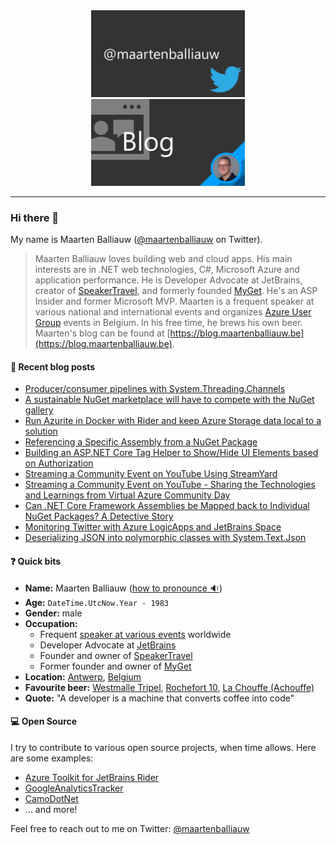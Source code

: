 <div style="width:100%; text-align:center;">
    <a href="https://twitter.com/maartenballiauw" style="display: inline-block; margin: auto;">
      <img src="https://raw.githubusercontent.com/maartenba/maartenba/master/images/template/twitter.png" alt="Twitter @maartenballiauw" width="49%" />
    </a>
    <a href="https://blog.maartenballiauw.be/" style="display: inline-block; margin: auto;">
      <img src="https://raw.githubusercontent.com/maartenba/maartenba/master/images/template/blog.png" alt="Blog" width="49%" />
    </a>
</div>

<hr/>

### Hi there 👋

My name is Maarten Balliauw ([@maartenballiauw](https://twitter.com/maartenballiauw/) on Twitter).

> Maarten Balliauw loves building web and cloud apps. His main interests are in .NET web technologies, C#, Microsoft Azure and application performance. He is Developer Advocate at JetBrains, creator of [SpeakerTravel](https://www.speaker.travel/), and formerly founded [MyGet](https://www.myget.org/). He's an ASP Insider and former Microsoft MVP. Maarten is a frequent speaker at various national and international events and organizes [Azure User Group](https://www.azug.be) events in Belgium. In his free time, he brews his own beer. Maarten's blog can be found at [https://blog.maartenballiauw.be](https://blog.maartenballiauw.be).

#### 📙 Recent blog posts
<!--START_SECTION:feed-->
* [Producer&#x2F;consumer pipelines with System.Threading.Channels](https:&#x2F;&#x2F;blog.maartenballiauw.be&#x2F;post&#x2F;2020&#x2F;08&#x2F;26&#x2F;producer-consumer-pipelines-with-system-threading-channels.html)
* [A sustainable NuGet marketplace will have to compete with the NuGet gallery](https:&#x2F;&#x2F;blog.maartenballiauw.be&#x2F;post&#x2F;2020&#x2F;06&#x2F;18&#x2F;a-sustainable-nuget-marketplace-will-have-to-compete-with-the-nuget-gallery.html)
* [Run Azurite in Docker with Rider and keep Azure Storage data local to a solution](https:&#x2F;&#x2F;blog.maartenballiauw.be&#x2F;post&#x2F;2020&#x2F;06&#x2F;08&#x2F;run-azurite-in-docker-with-rider-and-keep-azure-storage-data-local-to-a-solution.html)
* [Referencing a Specific Assembly from a NuGet Package](https:&#x2F;&#x2F;blog.maartenballiauw.be&#x2F;post&#x2F;2020&#x2F;04&#x2F;22&#x2F;referencing-specific-assembly-nuget-package.html)
* [Building an ASP.NET Core Tag Helper to Show&#x2F;Hide UI Elements based on Authorization](https:&#x2F;&#x2F;blog.maartenballiauw.be&#x2F;post&#x2F;2020&#x2F;04&#x2F;14&#x2F;building-an-aspnet-core-tag-helper-to-show-hide-ui-elements-based-on-authorization.html)
* [Streaming a Community Event on YouTube Using StreamYard](https:&#x2F;&#x2F;blog.maartenballiauw.be&#x2F;post&#x2F;2020&#x2F;04&#x2F;08&#x2F;streaming-a-community-event-on-youtube-using-streamyard.html)
* [Streaming a Community Event on YouTube - Sharing the Technologies and Learnings from Virtual Azure Community Day](https:&#x2F;&#x2F;blog.maartenballiauw.be&#x2F;post&#x2F;2020&#x2F;04&#x2F;02&#x2F;streaming-a-community-event-on-youtube-sharing-the-technologies-and-learnings-from-virtual-azure-community-day.html)
* [Can .NET Core Framework Assemblies be Mapped back to Individual NuGet Packages? A Detective Story](https:&#x2F;&#x2F;blog.maartenballiauw.be&#x2F;post&#x2F;2020&#x2F;04&#x2F;01&#x2F;can-net-core-framework-assemblies-be-mapped-back-to-individual-nuget-packages-a-detective-story.html)
* [Monitoring Twitter with Azure LogicApps and JetBrains Space](https:&#x2F;&#x2F;blog.maartenballiauw.be&#x2F;post&#x2F;2020&#x2F;03&#x2F;09&#x2F;monitoring-twitter-with-azure-logicapps-and-jetbrains-space.html)
* [Deserializing JSON into polymorphic classes with System.Text.Json](https:&#x2F;&#x2F;blog.maartenballiauw.be&#x2F;post&#x2F;2020&#x2F;01&#x2F;29&#x2F;deserializing-json-into-polymorphic-classes-with-systemtextjson.html)
<!--END_SECTION:feed-->

#### ❓ Quick bits

* **Name:** Maarten Balliauw ([how to pronounce 🔉](https://github.com/maartenba/maartenba/raw/master/maarten-balliauw-name.mp3))
* **Age:** `DateTime.UtcNow.Year - 1983`
* **Gender:** male
* **Occupation:**
	* Frequent [speaker at various events](https://blog.maartenballiauw.be/talks-presentations.html) worldwide
	* Developer Advocate at [JetBrains](https://www.jetbrains.com/)
	* Founder and owner of [SpeakerTravel](https://www.speaker.travel/)
	* Former founder and owner of [MyGet](https://www.myget.org/)
* **Location:** [Antwerp](https://en.wikipedia.org/wiki/Antwerp/), [Belgium](https://en.wikipedia.org/wiki/Belgium)
* **Favourite beer:** [Westmalle Tripel](https://www.trappistwestmalle.be/en/page/tripel.aspx), [Rochefort 10](https://en.wikipedia.org/wiki/Brasserie_de_Rochefort), [La Chouffe (Achouffe)](https://en.wikipedia.org/wiki/Brasserie_d%27Achouffe)
* **Quote:** "A developer is a machine that converts coffee into code"

#### 💻 Open Source

I try to contribute to various open source projects, when time allows. Here are some examples:

* [Azure Toolkit for JetBrains Rider](https://github.com/JetBrains/azure-tools-for-intellij)
* [GoogleAnalyticsTracker](https://github.com/maartenba/GoogleAnalyticsTracker)
* [CamoDotNet](https://github.com/maartenba/CamoDotNet)
* ... and more!

Feel free to reach out to me on Twitter: [@maartenballiauw](https://twitter.com/maartenballiauw/)
